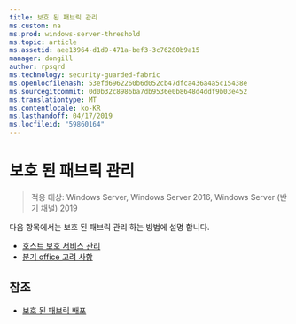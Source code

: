 ```yaml
---
title: 보호 된 패브릭 관리
ms.custom: na
ms.prod: windows-server-threshold
ms.topic: article
ms.assetid: aee13964-d1d9-471a-bef3-3c76280b9a15
manager: dongill
author: rpsqrd
ms.technology: security-guarded-fabric
ms.openlocfilehash: 53efd6962260b6d052cb47dfca436a4a5c15438e
ms.sourcegitcommit: 0d0b32c8986ba7db9536e0b8648d4ddf9b03e452
ms.translationtype: MT
ms.contentlocale: ko-KR
ms.lasthandoff: 04/17/2019
ms.locfileid: "59860164"
---
```

# <a name="managing-a-guarded-fabric"></a>보호 된 패브릭 관리

> 적용 대상: Windows Server, Windows Server 2016, Windows Server (반기 채널) 2019

다음 항목에서는 보호 된 패브릭 관리 하는 방법에 설명 합니다.

- [호스트 보호 서비스 관리](guarded-fabric-manage-hgs.md)
- [분기 office 고려 사항](guarded-fabric-manage-branch-office.md)

## <a name="see-also"></a>참조

- [보호 된 패브릭 배포](guarded-fabric-deploying-hgs-overview.md)